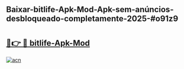 ## Baixar-bitlife-Apk-Mod-Apk-sem-anúncios-desbloqueado-completamente-2025-#o91z9

# <h2><a href="https://ainizakaria.my?title=bitlife-Apk-Mod&ref=20M">🔗👉 🔴 bitlife-Apk-Mod</a></h2>

[![acn](https://github.com/user-attachments/assets/0f9c940e-d8b0-45ae-aac7-cd30a18b3e1c)](https://ainizakaria.my?title=bitlife-Apk-Mod&ref=20M)

